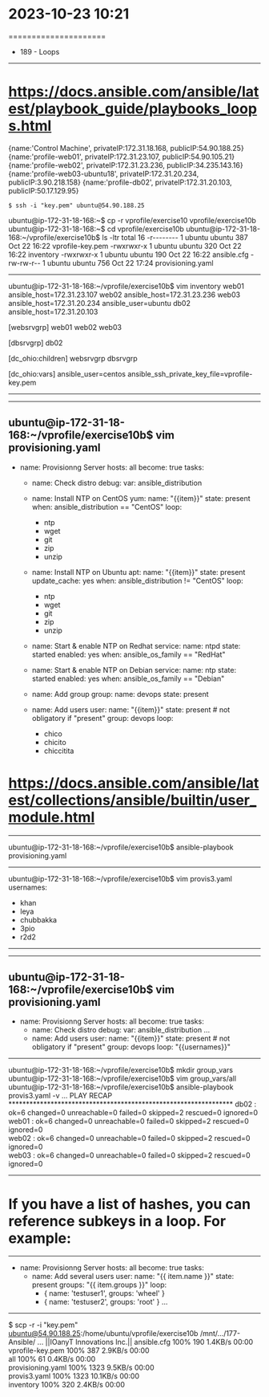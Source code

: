 # 2023-10-23    10:21
=====================


* 189 - Loops
-------------
# https://docs.ansible.com/ansible/latest/playbook_guide/playbooks_loops.html

{name:'Control Machine', privateIP:172.31.18.168, publicIP:54.90.188.25}
{name:'profile-web01', privateIP:172.31.23.107, publicIP:54.90.105.21}
{name:'profile-web02', privateIP:172.31.23.236, publicIP:34.235.143.16}
{name:'profile-web03-ubuntu18', privateIP:172.31.20.234, publicIP:3.90.218.158}
{name:'profile-db02', privateIP:172.31.20.103, publicIP:50.17.129.95}

    $ ssh -i "key.pem" ubuntu@54.90.188.25
ubuntu@ip-172-31-18-168:~$ cp -r vprofile/exercise10 vprofile/exercise10b
ubuntu@ip-172-31-18-168:~$ cd vprofile/exercise10b
ubuntu@ip-172-31-18-168:~/vprofile/exercise10b$ ls -ltr
total 16
-r-------- 1 ubuntu ubuntu 387 Oct 22 16:22 vprofile-key.pem
-rwxrwxr-x 1 ubuntu ubuntu 320 Oct 22 16:22 inventory
-rwxrwxr-x 1 ubuntu ubuntu 190 Oct 22 16:22 ansible.cfg
-rw-rw-r-- 1 ubuntu ubuntu 756 Oct 22 17:24 provisioning.yaml

-------
ubuntu@ip-172-31-18-168:~/vprofile/exercise10b$ vim inventory
web01 ansible_host=172.31.23.107
web02 ansible_host=172.31.23.236
web03 ansible_host=172.31.20.234 ansible_user=ubuntu
db02 ansible_host=172.31.20.103

[websrvgrp]
web01
web02
web03

[dbsrvgrp]
db02

[dc_ohio:children]
websrvgrp
dbsrvgrp

[dc_ohio:vars]
ansible_user=centos
ansible_ssh_private_key_file=vprofile-key.pem

-------
-------
ubuntu@ip-172-31-18-168:~/vprofile/exercise10b$ vim provisioning.yaml
---
- name: Provisionng Server
  hosts: all
  become: true
  tasks:
    - name: Check distro
      debug:
        var: ansible_distribution

    - name: Install NTP on CentOS
      yum:
        name: "{{item}}"
        state: present
      when: ansible_distribution == "CentOS"
      loop:
        - ntp
        - wget
        - git
        - zip
        - unzip

    - name: Install NTP on Ubuntu
      apt:
        name: "{{item}}"
        state: present
        update_cache: yes
      when: ansible_distribution != "CentOS"
      loop:
        - ntp
        - wget
        - git
        - zip
        - unzip

    - name: Start & enable NTP on Redhat
      service:
        name: ntpd
        state: started
        enabled: yes
      when: ansible_os_family == "RedHat"

    - name: Start & enable NTP on Debian
      service:
        name: ntp
        state: started
        enabled: yes
      when: ansible_os_family == "Debian"

    - name: Add group
      group:
        name: devops
        state: present
        
    - name: Add users
      user:
        name: "{{item}}"
        state: present   # not obligatory if "present"
        group: devops
      loop:
        - chico
        - chicito
        - chiccitita
# https://docs.ansible.com/ansible/latest/collections/ansible/builtin/user_module.html      
-------

ubuntu@ip-172-31-18-168:~/vprofile/exercise10b$ ansible-playbook provisioning.yaml

-------
ubuntu@ip-172-31-18-168:~/vprofile/exercise10b$ vim provis3.yaml
usernames:
  - khan
  - leya
  - chubbakka
  - 3pio
  - r2d2

-------

-------
ubuntu@ip-172-31-18-168:~/vprofile/exercise10b$ vim provisioning.yaml
---
- name: Provisionng Server
  hosts: all
  become: true
  tasks:
    - name: Check distro
      debug:
        var: ansible_distribution
...
    - name: Add users
      user:
        name: "{{item}}"
        state: present   # not obligatory if "present"
        group: devops
      loop: "{{usernames}}"
        
-------

ubuntu@ip-172-31-18-168:~/vprofile/exercise10b$ mkdir group_vars
ubuntu@ip-172-31-18-168:~/vprofile/exercise10b$ vim group_vars/all
ubuntu@ip-172-31-18-168:~/vprofile/exercise10b$ ansible-playbook provis3.yaml -v
...
PLAY RECAP ****************************************************************
db02     : ok=6    changed=0    unreachable=0    failed=0    skipped=2    rescued=0    ignored=0   
web01    : ok=6    changed=0    unreachable=0    failed=0    skipped=2    rescued=0    ignored=0   
web02    : ok=6    changed=0    unreachable=0    failed=0    skipped=2    rescued=0    ignored=0   
web03    : ok=6    changed=0    unreachable=0    failed=0    skipped=2    rescued=0    ignored=0 


-------
# If you have a list of hashes, you can reference subkeys in a loop. For example:
---
- name: Provisionng Server
  hosts: all
  become: true
  tasks:
    - name: Add several users
      user:
        name: "{{ item.name }}"
        state: present
        groups: "{{ item.groups }}"
      loop:
        - { name: 'testuser1', groups: 'wheel' }
        - { name: 'testuser2', groups: 'root' }
...
-------


$ scp -r -i "key.pem" ubuntu@54.90.188.25:/home/ubuntu/vprofile/exercise10b /mnt/.../177-Ansible/
...
 ||IOanyT Innovations Inc.||
ansible.cfg          100%  190     1.4KB/s   00:00    
vprofile-key.pem     100%  387     2.9KB/s   00:00    
all                  100%   61     0.4KB/s   00:00    
provisioning.yaml    100% 1323     9.5KB/s   00:00    
provis3.yaml         100% 1323    10.1KB/s   00:00    
inventory            100%  320     2.4KB/s   00:00  